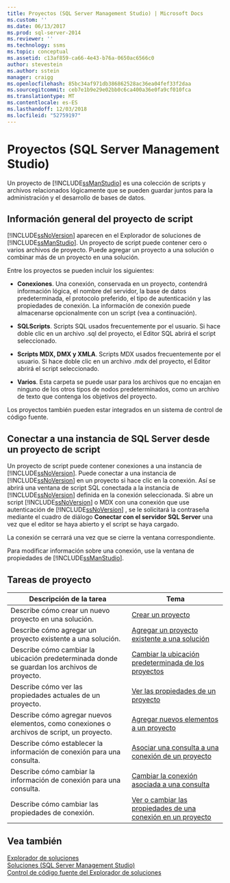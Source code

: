 ```yaml
---
title: Proyectos (SQL Server Management Studio) | Microsoft Docs
ms.custom: ''
ms.date: 06/13/2017
ms.prod: sql-server-2014
ms.reviewer: ''
ms.technology: ssms
ms.topic: conceptual
ms.assetid: c13af859-ca66-4e43-b76a-0650ac6566c0
author: stevestein
ms.author: sstein
manager: craigg
ms.openlocfilehash: 85bc34af971db386862528ac36ea04fef33f2daa
ms.sourcegitcommit: ceb7e1b9e29e02bb0c6ca400a36e0fa9cf010fca
ms.translationtype: MT
ms.contentlocale: es-ES
ms.lasthandoff: 12/03/2018
ms.locfileid: "52759197"
---
```

# <a name="projects-sql-server-management-studio"></a>Proyectos (SQL Server Management Studio)
  Un proyecto de [!INCLUDE[ssManStudio](../../includes/ssmanstudio-md.md)] es una colección de scripts y archivos relacionados lógicamente que se pueden guardar juntos para la administración y el desarrollo de bases de datos.  
  
## <a name="script-project-overview"></a>Información general del proyecto de script  
 [!INCLUDE[ssNoVersion](../../includes/ssnoversion-md.md)] aparecen en el Explorador de soluciones de [!INCLUDE[ssManStudio](../../includes/ssmanstudio-md.md)]. Un proyecto de script puede contener cero o varios archivos de proyecto. Puede agregar un proyecto a una solución o combinar más de un proyecto en una solución.  
  
 Entre los proyectos se pueden incluir los siguientes:  
  
-   **Conexiones**. Una conexión, conservada en un proyecto, contendrá información lógica, el nombre del servidor, la base de datos predeterminada, el protocolo preferido, el tipo de autenticación y las propiedades de conexión. La información de conexión puede almacenarse opcionalmente con un script (vea a continuación).  
  
-   **SQLScripts**. Scripts SQL usados frecuentemente por el usuario. Si hace doble clic en un archivo .sql del proyecto, el Editor SQL abrirá el script seleccionado.  
  
-   **Scripts MDX, DMX y XMLA**. Scripts MDX usados frecuentemente por el usuario. Si hace doble clic en un archivo .mdx del proyecto, el Editor abrirá el script seleccionado.  
  
-   **Varios**. Esta carpeta se puede usar para los archivos que no encajan en ninguno de los otros tipos de nodos predeterminados, como un archivo de texto que contenga los objetivos del proyecto.  
  
 Los proyectos también pueden estar integrados en un sistema de control de código fuente.  
  
## <a name="connecting-to-an-instance-of-sql-server-from-a-script-project"></a>Conectar a una instancia de SQL Server desde un proyecto de script  
 Un proyecto de script puede contener conexiones a una instancia de [!INCLUDE[ssNoVersion](../../includes/ssnoversion-md.md)]. Puede conectar a una instancia de [!INCLUDE[ssNoVersion](../../includes/ssnoversion-md.md)] en un proyecto si hace clic en la conexión. Así se abrirá una ventana de script SQL conectada a la instancia de [!INCLUDE[ssNoVersion](../../includes/ssnoversion-md.md)] definida en la conexión seleccionada. Si abre un script [!INCLUDE[ssNoVersion](../../includes/ssnoversion-md.md)] o MDX con una conexión que use autenticación de [!INCLUDE[ssNoVersion](../../includes/ssnoversion-md.md)] , se le solicitará la contraseña mediante el cuadro de diálogo **Conectar con el servidor SQL Server** una vez que el editor se haya abierto y el script se haya cargado.  
  
 La conexión se cerrará una vez que se cierre la ventana correspondiente.  
  
 Para modificar información sobre una conexión, use la ventana de propiedades de [!INCLUDE[ssManStudio](../../includes/ssmanstudio-md.md)].  
  
## <a name="project-tasks"></a>Tareas de proyecto  
  
|Descripción de la tarea|Tema|  
|----------------------|-----------|  
|Describe cómo crear un nuevo proyecto en una solución.|[Crear un proyecto](create-a-project.md)|  
|Describe cómo agregar un proyecto existente a una solución.|[Agregar un proyecto existente a una solución](add-an-existing-project-to-a-solution.md)|  
|Describe cómo cambiar la ubicación predeterminada donde se guardan los archivos de proyecto.|[Cambiar la ubicación predeterminada de los proyectos](change-the-default-location-for-projects.md)|  
|Describe cómo ver las propiedades actuales de un proyecto.|[Ver las propiedades de un proyecto](view-project-properties.md)|  
|Describe cómo agregar nuevos elementos, como conexiones o archivos de script, un proyecto.|[Agregar nuevos elementos a un proyecto](add-new-items-to-a-project.md)|  
|Describe cómo establecer la información de conexión para una consulta.|[Asociar una consulta a una conexión de un proyecto](associate-a-query-with-a-connection-in-a-project.md)|  
|Describe cómo cambiar la información de conexión para una consulta.|[Cambiar la conexión asociada a una consulta](change-the-connection-associated-with-a-query.md)|  
|Describe cómo cambiar las propiedades de conexión.|[Ver o cambiar las propiedades de una conexión en un proyecto](view-or-change-the-properties-of-a-connection-in-a-project.md)|  
  
## <a name="see-also"></a>Vea también  
 [Explorador de soluciones](solution-explorer.md)   
 [Soluciones &#40;SQL Server Management Studio&#41;](solutions-sql-server-management-studio.md)   
 [Control de código fuente del Explorador de soluciones](../../database-engine/solution-explorer-source-control.md)  
  
  

